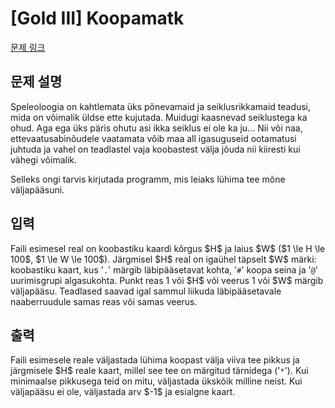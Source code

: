 # [Gold III] Koopamatk

[문제 링크](https://www.acmicpc.net/problem/29946) 

## 문제 설명

<p>Speleoloogia on kahtlemata üks põnevamaid ja seiklusrikkamaid teadusi, mida on võimalik üldse ette kujutada. Muidugi kaasnevad seiklustega ka ohud. Aga ega üks päris ohutu asi ikka seiklus ei ole ka ju... Nii või naa, ettevaatusabinõudele vaatamata võib maa all igasuguseid ootamatusi juhtuda ja vahel on teadlastel vaja koobastest välja jõuda nii kiiresti kui vähegi võimalik.</p>

<p>Selleks ongi tarvis kirjutada programm, mis leiaks lühima tee mõne väljapääsuni.</p>

## 입력 

 <p>Faili esimesel real on koobastiku kaardi kõrgus $H$ ja laius $W$ ($1 \le H \le 100$, $1 \le W \le 100$). Järgmisel $H$ real on igaühel täpselt $W$ märki: koobastiku kaart, kus '<code>.</code>' märgib läbipääsetavat kohta, '<code>#</code>' koopa seina ja '<code>@</code>' uurimisgrupi algasukohta. Punkt reas 1 või $H$ või veerus 1 või $W$ märgib väljapääsu. Teadlased saavad igal sammul liikuda läbipääsetavale naaberruudule samas reas või samas veerus.</p>

## 출력 

 <p>Faili esimesele reale väljastada lühima koopast välja viiva tee pikkus ja järgmisele $H$ reale kaart, millel see tee on märgitud tärnidega ('<code>*</code>'). Kui minimaalse pikkusega teid on mitu, väljastada ükskõik milline neist. Kui väljapääsu ei ole, väljastada arv $-1$ ja esialgne kaart.</p>

